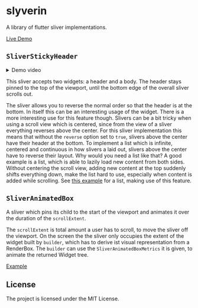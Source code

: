 # slyverin

A library of flutter sliver implementations.

[Live Demo](https://blaugold.github.io/slyverin/example_dist)

## `SliverStickyHeader`

<details>
    <summary>Demo video</summary>

![Video of example for SliverStickyHeader](./docs/sliver_sticky_header_centered.gif)

</details>

This sliver accepts two widgets: a header and a body. The header stays pinned to the top of the
viewport, until the bottom edge of the overall sliver scrolls out.

The sliver allows you to reverse the normal order so that the header is at the bottom. In itself
this can be an interesting usage of the widget. There is a more interesting use for this feature
though. Slivers can be a bit tricky when using a scroll view which is centered, since from the view
of a sliver everything reverses above the center. For this sliver implementation this means that
without the `reverse` option set to `true`, slivers above the center have their header at the
bottom. To implement a list which is infinite, centered and continuous in how slivers a laid out,
slivers above the center have to reverse their layout. Why would you need a list like that? A good
example is a list, which is able to lazily load new content from both sides. Without centering the
scroll view, adding new content at the top suddenly shifts everything down, make the list hard to
use, especially when content is added while scrolling. See
[this example](example/lib/src/sliver_sticky_header_centered_example.dart) for a list, making use of
this feature.

## `SliverAnimatedBox`

A sliver which pins its child to the start of the viewport and animates it over the duration of the
`scrollExtent`.

The `scrollExtent` is total amount a user has to scroll, to move the sliver off the viewport. On the
screen the the sliver only occupies the extent of the widget built by `builder`, which has to derive
ist visual representation from a RenderBox. The `builder` can use the `SliverAnimatedBoxMetrics` it
is given, to animate the returned Widget tree.

[Example](example/lib/src/sliver_animated_box_example.dart)

## License

The project is licensed under the MIT License.
